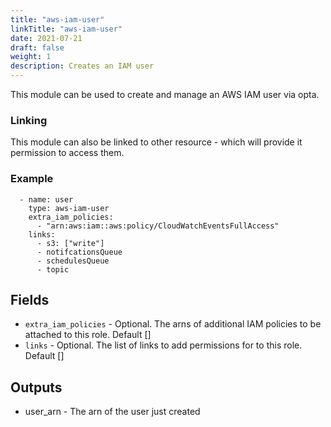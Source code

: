 ```yaml
---
title: "aws-iam-user"
linkTitle: "aws-iam-user"
date: 2021-07-21
draft: false
weight: 1
description: Creates an IAM user
---
```


This module can be used to create and manage an AWS IAM user via opta.

### Linking

This module can also be linked to other resource - which will provide it
permission to access them.

### Example

```
  - name: user
    type: aws-iam-user
    extra_iam_policies:
      - "arn:aws:iam::aws:policy/CloudWatchEventsFullAccess"
    links:
      - s3: ["write"]
      - notifcationsQueue
      - schedulesQueue
      - topic
```

## Fields

- `extra_iam_policies` - Optional. The arns of additional IAM policies to be attached to this role. Default []
- `links` - Optional. The list of links to add permissions for to this role. Default []

## Outputs

- user_arn - The arn of the user just created